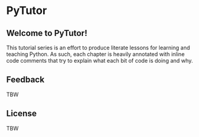 # PyTutor

## Welcome to PyTutor!

This tutorial series is an effort to produce literate lessons for learning and teaching Python. As
such, each chapter is heavily annotated with inline code comments that try to explain what each bit
of code is doing and why.

## Feedback

TBW

## License

TBW
